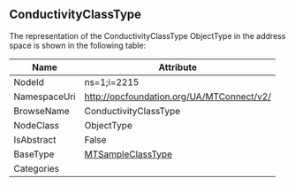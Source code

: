 <!-- objecttype -->
## ConductivityClassType
  
<!-- end of text -->
The representation of the ConductivityClassType ObjectType in the address space is shown in the following table:  

|Name|Attribute|
|---|---|
|NodeId|ns=1;i=2215|
|NamespaceUri|http://opcfoundation.org/UA/MTConnect/v2/|
|BrowseName|ConductivityClassType|
|NodeClass|ObjectType|
|IsAbstract|False|
|BaseType|[MTSampleClassType](../../ObjectTypes/MTSampleClassType/readme.md)|
|Categories||

